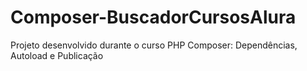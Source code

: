 # Composer-BuscadorCursosAlura
 Projeto desenvolvido durante o curso PHP Composer: Dependências, Autoload e Publicação
